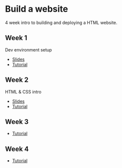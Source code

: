 # Build a website

4 week intro to building and deploying a HTML website.

## Week 1

Dev environment setup

- [Slides](https://docs.google.com/presentation/d/1YpB-q3GLYHosBseCEuG0Q1vC-SwSlb70pQIswcGuNQY/edit?usp=sharing)
- [Tutorial](https://github.com/BerlinCodeClub/build-a-website/tree/master/week-1)

## Week 2

HTML & CSS intro

- [Slides](https://docs.google.com/presentation/d/17BsSs9WbIYBbauEsjQLPbrs4ih1l8f6FP_9ufdhhdVI/edit?usp=sharing)
- [Tutorial](https://github.com/BerlinCodeClub/build-a-website/tree/master/week-2)

## Week 3

- [Tutorial](https://github.com/BerlinCodeClub/build-a-website/tree/master/week-3)

## Week 4

- [Tutorial](https://github.com/BerlinCodeClub/build-a-website/tree/master/week-4)
